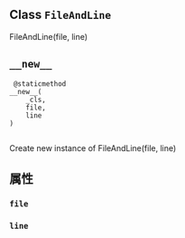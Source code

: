 

## Class  `FileAndLine` 
FileAndLine(file, line)

##  `__new__` 


```
 @staticmethod
__new__(
    _cls,
    file,
    line
)
 
```

Create new instance of FileAndLine(file, line)

## 属性


###  `file` 


###  `line` 
